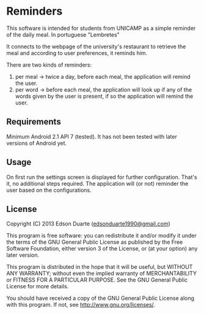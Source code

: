Reminders
=========
This software is intended for students from UNICAMP as a simple reminder of the daily meal.
In portuguese "Lembretes"

It connects to the webpage of the university's restaurant to retrieve the meal and according to user preferences, it reminds him.

There are two kinds of reminders:

1. per meal -> twice a day, before each meal, the application will remind the user.
2. per word -> before each meal, the application will look up if any of the words given by the user is present, if so the application will remind the user.

Requirements
------------
Minimum Android 2.1 API 7 (tested).
It has not been tested with later versions of Android yet.

Usage
-----
On first run the settings screen is displayed for further configuration.
That's it, no additional steps required.
The application will (or not) reminder the user based on the configurations.

License
-------

Copyright (C) 2013 Edson Duarte (edsonduarte1990@gmail.com)

This program is free software: you can redistribute it and/or modify
it under the terms of the GNU General Public License as published by
the Free Software Foundation, either version 3 of the License, or
(at your option) any later version.

This program is distributed in the hope that it will be useful,
but WITHOUT ANY WARRANTY; without even the implied warranty of
MERCHANTABILITY or FITNESS FOR A PARTICULAR PURPOSE.  See the
GNU General Public License for more details.

You should have received a copy of the GNU General Public License
along with this program.  If not, see <http://www.gnu.org/licenses/>.